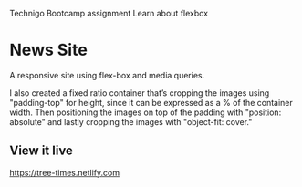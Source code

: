 Technigo Bootcamp assignment 
Learn about flexbox

# News Site
A responsive site using flex-box and media queries.

I also created a fixed ratio container that’s cropping the images using "padding-top" for height, since it can be expressed as a % of the container width. Then positioning the images on top of the padding with "position: absolute" and lastly cropping the images with "object-fit: cover."


## View it live
https://tree-times.netlify.com

